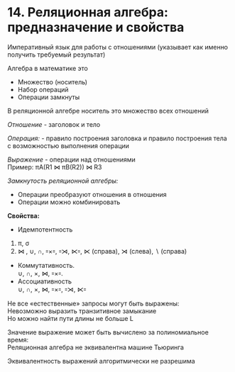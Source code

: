 # 14. Реляционная алгебра: предназначение и свойства
Императивный язык для работы с отношениями (указывает как именно получить требуемый результат)  

Алгебра в математике это
* Множество (носитель)
* Набор операций
* Операции замкнуты

В реляционной алгебре носитель это множество всех отношений  

*Отношение* - заголовок и тело   

*Операция:* - правило построения заголовка и правило построения тела с возможностью выполнения операции

*Выражение* - операции над отношениями   
Пример: πA(R1 ⋈ πB(R2)) ⋈ R3   

*Замкнутость реляционной алгебры:*   
* Операции преобразуют отношения в отношения
* Операции можно комбинировать


**Свойства:**
* Идемпотентность    
1) π, σ     
2) ⋈ , ∪, ∩, ꞊×꞊, ꞊⋊, ⋉꞊, ⋉ (справа), ⋊ (слева), ∖ (справа)   
* Коммутативность.     
∪, ∩, ×, ⋈, ꞊×꞊.     
* Ассоциативность     
∪, ∩, ×, ⋈, ꞊×꞊, ꞊⋊, ⋉꞊         


Не все «естественные» запросы могут быть выражены:     
Невозможно выразить транзитивное замыкание      
Но можно найти пути длины не больше L       

Значение выражение может быть вычислено за полиномиальное время:      
Реляционная алгебра не эквивалентна машине Тьюринга


Эквивалентность выражений алгоритмически не разрешима      
